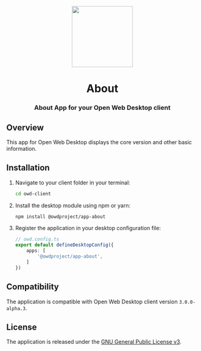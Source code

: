 <p align="center">
  <img width="160" height="160" src="https://avatars.githubusercontent.com/u/65117737?s=160&v=4" />
</p>
<h1 align="center">About</h1>
<h3 align="center">
  About App for your Open Web Desktop client
</h3>

## Overview

This app for Open Web Desktop displays the core version and other basic information.

## Installation

1.  Navigate to your client folder in your terminal:

    ```bash
    cd owd-client
    ```

2.  Install the desktop module using npm or yarn:

    ```bash
    npm install @owdproject/app-about
    ```

3.  Register the application in your desktop configuration file:

    ```typescript
    // owd.config.ts
    export default defineDesktopConfig({
        apps: [
            '@owdproject/app-about',
        ]
    })
    ```

## Compatibility

The application is compatible with Open Web Desktop client version `3.0.0-alpha.3`.

## License

The application is released under the [GNU General Public License v3](LICENSE).